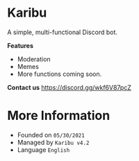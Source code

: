 # Karibu

A simple, multi-functional Discord bot.

**Features**

- Moderation
- Memes
- More functions coming soon.

**Contact us**
https://discord.gg/wkf6V87pcZ

# More  Information

- Founded on `05/30/2021`
- Managed by `Karibu v4.2`
- Language `English`


